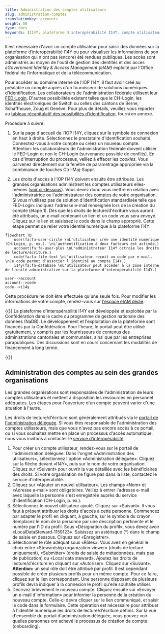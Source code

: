 ```yaml
---
title: Administration des comptes utilisateurs
slug: administration-comptes
translationKey: accounts
weight: 50
type: docs
keywords: [I14Y, plateforme d'interopérabilité I14Y, compte utilisateur, compte, accès, EIAM, login, connexion]
---
```


Il est nécessaire d'avoir un compte utilisateur pour saisir des données sur la plateforme d'interopérabilité I14Y ou pour visualiser les informations de son organisation qui n'ont pas (encore) été rendues publiques. Les accès sont administrés au moyen de l'outil de gestion des identités et des accès _eGovernment Identity & Access Management (eIAM)_ exploité par l'Office fédéral de l'informatique et de la télécommunication.  

Pour accéder au domaine interne de l'IOP I14Y, il faut avoir créé au préalable un compte auprès d'un fournisseur de solutions numériques d'identification. Les collaborateurs de l'administration fédérale utilisent leur [FED-Login](https://www.eiam.swiss). D'autres possibilités existent telles que le CH-Login, les identités électroniques de Switch ou celles des cantons de Berne, Schaffhouse, Zoug et Genève. Pour plus de détails, veuillez vous reporter au [tableau récapitulatif des possibilités d'identification](/handbook/de/anhang/eiam), fourni en annexe. 

Procédure à suivre:

1. Sur la page d'accueil de l'IOP I14Y, cliquez sur le symbole de connexion en haut à droite. Sélectionnez le prestataire d'identification souhaité. Connectez-vous à votre compte ou créez un nouveau compte. Attention: les collaborateurs de l'administration fédérale doivent utiliser le FED-Login et non le CH-Login (survenance possible de conflits). En cas d'interruption du processus, veillez à effacer les _cookies_. Vous parvenez directement sur la fenêtre de paramétrage appropriée via la combinaison de touches Ctrl-Maj-Suppr. 

2. Les droits d'accès à l'IOP I14Y doivent ensuite être attribués. Les grandes organisations administrent les comptes utilisateurs elles-mêmes ([voir ci-dessous](#kontenverwaltung-in-grösseren-organisationen)). Vous devez donc vous mettre en relation avec l'administratrice ou l'administrateur des comptes de votre organisation. Si vous n'utilisez pas de solution d'identification standardisée telle que FED-Login: indiquez l'adresse e-mail renseignée lors de la création du compte (étape 1). Dès que les droits de lecture/d'écriture vous auront été attribués, un e-mail contenant un lien et un code vous sera envoyé. Cliquez sur le lien et saisissez le code dans le champ approprié. Cette étape permet de relier votre identité numérique à la plateforme I14Y.  

```mermaid
flowchart TD
    user(fa:fa-user-circle \nL'utilisateur crée une identité numérique (CH-Login, p. ex.). \nL'authentification à deux facteurs est activée.)
    account(fa:fa-user-plus \nL'administrateur I14Y octroie les droits de lecture/écriture.)
    code(fa:fa-file-text \nL'utilisateur reçoit un code par e-mail. \nCe code permet d'associer l'identité au compte I14Y.)
    i14y(fa:fa-database \nL'utilisateur peut accéder à la zone interne de l'unité administrative sur la plateforme d'interopérabilité I14Y.)

user-->account
account-->code
code-->i14y
```

Cette procédure ne doit être effectuée qu'une seule fois. Pour modifier les informations de votre compte, rendez-vous sur [l'espace eIAM dédié](https://www.myaccount.eiam.admin.ch). 

{{<alert title="Combien coûte un compte utilisateur?" color="info" >}}
La plateforme d'interopérabilité I14Y est développée et exploitée par la Confédération dans le cadre du programme de gestion nationale des données (NaDB). Le développement et l'exploitation de la plateforme sont financés par la Confédération. Pour l'heure, le portail peut être utilisé gratuitement, y compris par les fournisseurs de contenus des administrations cantonales et communales, ainsi que par les entreprises parapubliques. Des discussions sont en cours concernant les modalités de financement à long terme. 

{{</alert>}}

## Administration des comptes au sein des grandes organisations 

Les grandes organisations sont responsables de l'administration de leurs comptes utilisateurs et mettent à disposition les ressources en personnel adéquates. Les étapes pour l'ouverture d'un compte peuvent varier d'une situation à l'autre.

Les droits de lecture/d'écriture sont généralement attribués via le [portail de l'administration déléguée](https://www.portal.eiam.admin.ch/). Si vous êtes responsable de l'administration des comptes utilisateurs, mais que vous n'avez pas encore accès à ce portail, ou si vous souhaitez mettre en place un processus d'accès automatique, nous vous invitons à contacter le [service d'interopérabilité](mailto:i14y@bfs.admin.ch). 

1. Pour créer un compte utilisateur, rendez-vous sur le portail de l'administration déléguée. Dans l'onglet «Administration des utilisateurs», sélectionnez l'option «Administration déléguée». Cliquez sur la flèche devant «I14Y», puis sur le nom de votre organisation. Cliquez sur «Suivant» pour ouvrir la vue détaillée avec les bénéficiaires des droits. Si votre organisation ne figure pas dans la liste, contactez le service d'interopérabilité.
2. Cliquez sur «Ajouter un nouvel utilisateur». Les champs «Nom» et «Adresse e-mail» sont obligatoires. Veillez à entrer l'adresse e-mail avec laquelle la personne s'est enregistrée auprès du service d'identification (CH-Login, p. ex.). 
3. Sélectionnez le nouvel utilisateur ajouté. Cliquez sur «Suivant». Il vous faut à présent attribuer les droits d'accès à cette personne. Commencez par adapter le profil en cliquant, à gauche, sur le symbole du crayon. Remplacez le nom de la personne par une description pertinente et le numéro par l'ID du profil. Sous «Désignation du profil», vous devez avoir «LocalDataSteward-1159123». Saisissez un astérisque (*) dans le champ de saisie en dessous. Cliquez sur «Enregistrer».
4. Sélectionner le rôle adéquat sous «Rôles». Vous avez en général le choix entre «Stewardship organization viewer» (droits de lecture uniquement), «Submitter» (droits de saisie de métadonnées, mais pas de publication) ou «Local data steward». Ajoutez les droits de lecture/d'écriture en cliquant sur «Autoriser». Cliquez sur «Suivant». __Attention:__ un seul rôle doit être attribué par profil. Il est cependant possible de créer plusieurs profils pour un même compte. Pour ce faire, cliquez sur le lien correspondant. Une personne disposant de plusieurs profils devra indiquer à la connexion le profil qu'elle souhaite utiliser.   
5. Décrivez brièvement le nouveau compte. Cliquez ensuite sur «Envoyer un e-mail d'information» pour informer la personne de la création du nouveau compte. Celle-ci devra cliquer sur le lien communiqué, et saisir le code dans le formulaire. Cette opération est nécessaire pour attribuer à l'identité numérique les droits de lecture/d'écriture définis. Sur la vue d'ensemble du portail d'administration déléguée, vous pouvez voir quelles personnes ont achevé le processus de création de compte (onboarding).